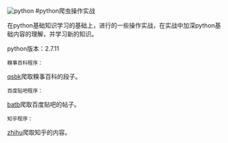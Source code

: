 ﻿![python](http://s7.51cto.com/wyfs02/M01/24/2F/wKiom1NMlT-z_hrsAAA1lJYopPE323.gif)
#python爬虫操作实战

在python基础知识学习的基础上，进行的一些操作实战，在实战中加深python基础内容的理解，并学习新的知识。

python版本：2.7.11

    糗事百科程序：

[qsbk](https://github.com/Jon-Wang/learnpython/blob/master/practice/qsbk)爬取糗事百科的段子。



    百度贴吧程序：
[batb](https://github.com/Jon-Wang/learnpython/blob/master/practice/bdtb)爬取百度贴吧的帖子。


    知乎程序：
[zhihu](https://github.com/Jon-Wang/learnpython/blob/master/practice/zhihu)爬取知乎的内容。